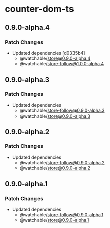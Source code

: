 # counter-dom-ts

## 0.9.0-alpha.4

### Patch Changes

- Updated dependencies [d0335b4]
  - @watchable/store@0.9.0-alpha.4
  - @watchable/store-follow@1.0.0-alpha.4

## 0.9.0-alpha.3

### Patch Changes

- Updated dependencies
  - @watchable/store-follow@0.9.0-alpha.3
  - @watchable/store@0.9.0-alpha.3

## 0.9.0-alpha.2

### Patch Changes

- Updated dependencies
  - @watchable/store-follow@0.9.0-alpha.2
  - @watchable/store@0.9.0-alpha.2

## 0.9.0-alpha.1

### Patch Changes

- Updated dependencies
  - @watchable/store-follow@0.9.0-alpha.1
  - @watchable/store@0.9.0-alpha.1

